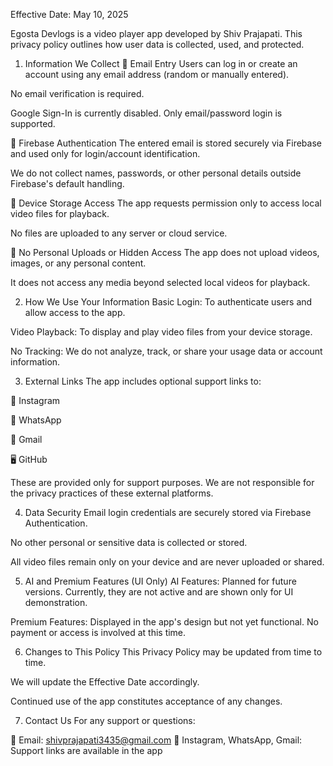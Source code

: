 Effective Date: May 10, 2025

Egosta Devlogs is a video player app developed by Shiv Prajapati. This privacy policy outlines how user data is collected, used, and protected.

1. Information We Collect
📧 Email Entry
Users can log in or create an account using any email address (random or manually entered).

No email verification is required.

Google Sign-In is currently disabled. Only email/password login is supported.

🔐 Firebase Authentication
The entered email is stored securely via Firebase and used only for login/account identification.

We do not collect names, passwords, or other personal details outside Firebase's default handling.

📁 Device Storage Access
The app requests permission only to access local video files for playback.

No files are uploaded to any server or cloud service.

🚫 No Personal Uploads or Hidden Access
The app does not upload videos, images, or any personal content.

It does not access any media beyond selected local videos for playback.

2. How We Use Your Information
Basic Login: To authenticate users and allow access to the app.

Video Playback: To display and play video files from your device storage.

No Tracking: We do not analyze, track, or share your usage data or account information.

3. External Links
The app includes optional support links to:

📸 Instagram

💬 WhatsApp

📧 Gmail

🖥️ GitHub

These are provided only for support purposes. We are not responsible for the privacy practices of these external platforms.

4. Data Security
Email login credentials are securely stored via Firebase Authentication.

No other personal or sensitive data is collected or stored.

All video files remain only on your device and are never uploaded or shared.

5. AI and Premium Features (UI Only)
AI Features: Planned for future versions. Currently, they are not active and are shown only for UI demonstration.

Premium Features: Displayed in the app's design but not yet functional. No payment or access is involved at this time.

6. Changes to This Policy
This Privacy Policy may be updated from time to time.

We will update the Effective Date accordingly.

Continued use of the app constitutes acceptance of any changes.

7. Contact Us
For any support or questions:

📧 Email: shivprajapati3435@gmail.com
📸 Instagram, WhatsApp, Gmail: Support links are available in the app

